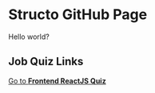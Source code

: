 # Structo GitHub Page

Hello world?

## Job Quiz Links
[Go to __Frontend ReactJS Quiz__](https://structo.github.io/quiz-frontend-mid.html)
